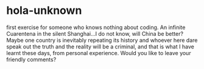 # hola-unknown
first exercise for someone who knows nothing about coding.
An infinite Cuarentena in the silent Shanghai...I do not know, will China be better? Maybe one country is inevitably repeating its history and whoever here dare speak out the truth and the reality will be a criminal, and that is what I have learnt these days, from personal experience. Would you like to leave your friendly comments?
